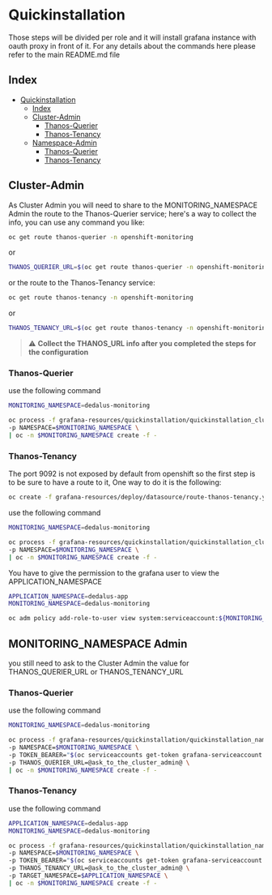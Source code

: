 # Quickinstallation

Those steps will be divided per role and it will install grafana instance with oauth proxy in front of it.
For any details about the commands here please refer to the main README.md file

## Index

- [Quickinstallation](#quickinstallation)
  - [Index](#index)
  - [Cluster-Admin](#cluster-admin)
    - [Thanos-Querier](#thanos-querier)
    - [Thanos-Tenancy](#thanos-tenancy)
  - [Namespace-Admin](#namespace-admin)
    - [Thanos-Querier](#thanos-querier-1)
    - [Thanos-Tenancy](#thanos-tenancy-1)

## Cluster-Admin

As Cluster Admin you will need to share to the MONITORING_NAMESPACE Admin the route to the Thanos-Querier service; here's a way to collect the info, you can use any command you like:

```bash
oc get route thanos-querier -n openshift-monitoring
```

or

```bash
THANOS_QUERIER_URL=$(oc get route thanos-querier -n openshift-monitoring -o json | jq -r .spec.host)
```

or the route to the Thanos-Tenancy service:

```bash
oc get route thanos-tenancy -n openshift-monitoring
```

or

```bash
THANOS_TENANCY_URL=$(oc get route thanos-tenancy -n openshift-monitoring -o json | jq -r .spec.host)
```

> :warning: **Collect the THANOS_URL info after you completed the steps for the configuration**

### Thanos-Querier

use the following command

```bash
MONITORING_NAMESPACE=dedalus-monitoring

oc process -f grafana-resources/quickinstallation/quickinstallation_clusteradmin_querier.yaml \
-p NAMESPACE=$MONITORING_NAMESPACE \
| oc -n $MONITORING_NAMESPACE create -f -
```

### Thanos-Tenancy

The port 9092 is not exposed by default from openshift so the first step is to be sure to have a route to it,
One way to do it is the following:

```bash
oc create -f grafana-resources/deploy/datasource/route-thanos-tenancy.yml
```

use the following command

```bash
MONITORING_NAMESPACE=dedalus-monitoring

oc process -f grafana-resources/quickinstallation/quickinstallation_clusteradmin_tenancy.yaml \
-p NAMESPACE=$MONITORING_NAMESPACE \
| oc -n $MONITORING_NAMESPACE create -f -
```

You have to give the permission to the grafana user to view the APPLICATION_NAMESPACE

```bash
APPLICATION_NAMESPACE=dedalus-app
MONITORING_NAMESPACE=dedalus-monitoring

oc adm policy add-role-to-user view system:serviceaccount:${MONITORING_NAMESPACE}:grafana-serviceaccount -n ${APPLICATION_NAMESPACE}
```

## MONITORING_NAMESPACE Admin

you still need to ask to the Cluster Admin the value for THANOS_QUERIER_URL or THANOS_TENANCY_URL

### Thanos-Querier

use the following command

```bash
MONITORING_NAMESPACE=dedalus-monitoring

oc process -f grafana-resources/quickinstallation/quickinstallation_namespaceadmin_querier.yaml \
-p NAMESPACE=$MONITORING_NAMESPACE \
-p TOKEN_BEARER="$(oc serviceaccounts get-token grafana-serviceaccount -n $MONITORING_NAMESPACE)" \
-p THANOS_QUERIER_URL=@ask_to_the_cluster_admin@ \
| oc -n $MONITORING_NAMESPACE create -f -
```

### Thanos-Tenancy

use the following command

```bash
APPLICATION_NAMESPACE=dedalus-app
MONITORING_NAMESPACE=dedalus-monitoring

oc process -f grafana-resources/quickinstallation/quickinstallation_namespaceadmin_tenancy.yaml \
-p NAMESPACE=$MONITORING_NAMESPACE \
-p TOKEN_BEARER="$(oc serviceaccounts get-token grafana-serviceaccount -n $MONITORING_NAMESPACE)" \
-p THANOS_TENANCY_URL=@ask_to_the_cluster_admin@ \
-p TARGET_NAMESPACE=$APPLICATION_NAMESPACE \
| oc -n $MONITORING_NAMESPACE create -f -
```
